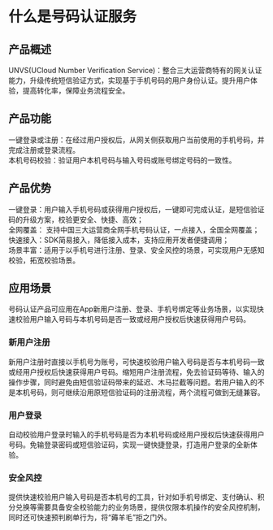 # 什么是号码认证服务




## 产品概述

UNVS(UCloud Number Verification Service)：整合三大运营商特有的网关认证能力，升级传统短信验证方式，实现基于手机号码的用户身份认证。提升用户体验，提高转化率，保障业务流程安全。

## 产品功能
一键登录或注册：在经过用户授权后，从网关侧获取用户当前使用的手机号码，并完成注册或登录流程。    
本机号码校验：验证用户本机号码与输入号码或账号绑定号码的一致性。

## 产品优势
一键登录：用户输入手机号码或获得用户授权后，一键即可完成认证，是短信验证码的升级方案，校验更安全、快捷、高效；   
全网覆盖： 支持中国三大运营商全网手机号码认证，一点接入，全国全网覆盖；   
快速接入：SDK简易接入，降低接入成本，支持应用开发者便捷调用；  
场景丰富：适用于以手机号进行注册、登录、安全风控的场景，可实现用户无感知校验，拓宽校验场景。  

## 应用场景
号码认证产品可应用在App新用户注册、登录、手机号绑定等业务场景，以实现快速校验用户输入号码与本机号码是否一致或经用户授权后快速获得用户号码。
### 新用户注册
新用户注册时直接以手机号为账号，可快速校验用户输入号码是否与本机号码一致或经用户授权后快速获得用户号码。缩短用户注册流程，免去验证码等待、输入的操作步骤，同时避免由短信验证码带来的延迟、木马拦截等问题。若用户输入的不是本机号码，则可继续沿用原短信验证码的注册流程，两个流程可做到无缝兼容。

### 用户登录
自动校验用户登录时输入的手机号码是否为本机号码或经用户授权后快速获得用户号码。免输登录密码或短信验证码，实现一键快捷登录，打造用户登录的全新体验。

### 安全风控
提供快速校验用户输入号码是否本机号的工具，针对如手机号绑定、支付确认、积分兑换等需要具备安全校验能力的业务场景，提供仅限本机操作的安全风控机制，同时还可快速预判刷单行为，将“薅羊毛”拒之门外。
